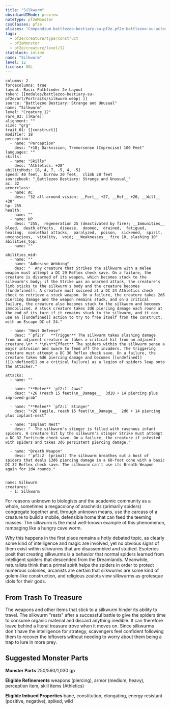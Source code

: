 ```yaml
---
title: "Silkwurm"
obsidianUIMode: preview
noteType: pf2eMonster
cssClasses: pf2e
aliases: "Compendium.battlezoo-bestiary-su-pf2e.pf2e-battlezoo-su-actors.Actor.F0YlQ2jI0LLmuB8Z" 
tags:
  - pf2e/creature/type/construct
  - pf2eMonster
  - pf2e/creature/level/12
statblock: inline
name: "Silkwurm"
level: 12
license: OGL
---
```


```statblock
columns: 2
forcecolumns: true
layout: Basic Pathfinder 2e Layout
token: [[modules/battlezoo-bestiary-su-pf2e/art/Portraits/silkwurm.webp| ]]
source: "Battlezoo Bestiary: Strange and Unusual"
name: "Silkwurm"
level: "Creature 12"
rare_03: [[Rare]]
alignment: ""
size: "grg"
trait_01: [[construct]]
modifier: 18
perception:
  - name: "Perception"
    desc: "+18; Darkvision, Tremorsense (Imprecise) 100 Feet"
languages: ""
skills:
  - name: "Skills"
    desc: "Athletics: +28"
abilityMods: [8, 4, 7, -5, 4, -5]
speed: 40 feet,  burrow 20 feet,  climb 20 feet
sourcebook: "_Battlezoo Bestiary: Strange and Unusual_"
ac: 32
armorclass:
  - name: AC
    desc: "32 all-around vision; __Fort__ +27, __Ref__ +20, __Will__ +20"
hp: 255
health:
  - name: ""
  - name: HP
    desc: "255,  regeneration 25 (deactivated by fire); __Immunities__  bleed,  death effects,  disease,  doomed,  drained,  fatigued,  healing,  nonlethal attacks,  paralyzed,  poison,  sickened,  spirit,  unconscious,  vitality,  void; __Weaknesses__ fire 10, slashing 10"
abilities_top:
  - name: ""

abilities_mid:
  - name: ""
  - name: "Adhesive Webbing"
    desc: "  Any creature that Strikes the silkwurm with a melee weapon must attempt a DC 29 Reflex check save. On a failure, the creature is disarmed of its weapon, which becomes stuck to the silkwurm's body; if the Strike was an unarmed attack, the creature's limb sticks to the silkwurm's body and the creature becomes [[undefined]]. A creature must succeed at a DC 24 Athletics check check to retrieve a stuck weapon. On a failure, the creature takes 2d6 piercing damage and the weapon remains stuck, and on a critical failure, the creature also becomes stuck to the silkwurm and becomes immobilized. A stuck creature takes 2d6 piercing damage each round at the end of its turn if it remains stuck to the silkwurm, and it can use an [[undefined]] action to try to free itself from the construct, with an Escape DC of 24."

  - name: "Nest Defense"
    desc: "`pf2:r`  **Trigger** The silkwurm takes slashing damage from an adjacent creature or takes a critical hit from an adjacent creature.\n* * *\n\n**Effect** The spiders within the silkwurm sense a major intrusion and swarm to fend off the invaders. The triggering creature must attempt a DC 30 Reflex check save. On a failure, the creature takes 6d6 piercing damage and becomes [[undefined]] ([[undefined]] on a critical failure) as a legion of spiders leap onto the attacker."

attacks:
  - name: ""

  - name: "**Melee** `pf2:1` Jaws"
    desc: "+26 (reach 15 feet)\n__Damage__  3d10 + 14 piercing plus improved-grab"

  - name: "**Melee** `pf2:1` Stinger"
    desc: "+26 (agile, reach 15 feet)\n__Damage__  2d6 + 14 piercing plus implant-nest"

  - name: "Implant Nest"
    desc: "  The silkwurm's stinger is filled with ravenous infant spiders. A creature hit by the silkwurm's stinger Strike must attempt a DC 32 Fortitude check save. On a failure, the creature if infested with spiders and takes 3d6 persistent piercing damage."

  - name: "Breath Weapon"
    desc: "`pf2:2` (primal) The silkwurm breathes out a host of spiders that deals 13d6 piercing damage in a 60-foot cone with a basic DC 32 Reflex check save. The silkwurm can't use its Breath Weapon again for 1d4 rounds."
 
```

```encounter-table
name: Silkwurm
creatures:
  - 1: Silkwurm
```



For reasons unknown to biologists and the academic community as a whole, sometimes a megacolony of arachnids (primarily spiders) congregate together and, through unknown means, use the carcass of a creature to build a mobile, defensible home that can feed the teeming masses. The silkwurm is the most well-known example of this phenomenon, rampaging like a hungry cave worm.

Why this happens in the first place remains a hotly debated topic, as clearly some kind of intelligence and magic are involved, yet no obvious signs of them exist within silkwurms that are disassembled and studied. Esoterics posit that creating silkwurms is a behavior that normal spiders learned from intelligent spiders that descended from the Dreamlands. Meanwhile, naturalists think that a primal spirit helps the spiders in order to protect numerous colonies, arcanists are certain that silkwurms are some kind of golem-like construction, and religious zealots view silkwurms as grotesque idols for their gods.

## From Trash To Treasure

The weapons and other items that stick to a silkwurm hinder its ability to travel. The silkwurm "rests" after a successful battle to give the spiders time to consume organic material and discard anything inedible. It can therefore leave behind a literal treasure trove when it moves on. Since silkwurms don't have the intelligence for strategy, scavengers feel confident following them to recover the leftovers without needing to worry about them being a trap to lure in more prey.

## Suggested Monster Parts

**Monster Parts** 250/560/1,030 gp

**Eligible Refinements** weapons (piercing), armor (medium, heavy), perception item, skill items (Athletics)

**Eligible Imbued Properties** bane, constitution, elongating, energy resistant (positive, negative), spiked, wild
